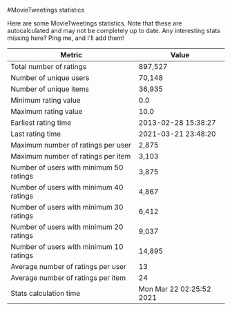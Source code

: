 #MovieTweetings statistics

Here are some MovieTweetings statistics. Note that these are autocalculated and may not be completely up to date. Any interesting stats missing here? Ping me, and I'll add them!

Metric | Value
--- | ---
Total number of ratings                 | 897,527
Number of unique users                  | 70,148
Number of unique items                  | 36,935
Minimum rating value                    | 0.0
Maximum rating value                    | 10.0
Earliest rating time                    | 2013-02-28 15:38:27
Last rating time                        | 2021-03-21 23:48:20
Maximum number of ratings per user      | 2,875
Maximum number of ratings per item      | 3,103
Number of users with minimum 50 ratings | 3,875
Number of users with minimum 40 ratings | 4,867
Number of users with minimum 30 ratings | 6,412
Number of users with minimum 20 ratings | 9,037
Number of users with minimum 10 ratings | 14,895
Average number of ratings per user      | 13
Average number of ratings per item      | 24
Stats calculation time                  | Mon Mar 22 02:25:52 2021

